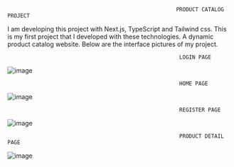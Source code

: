                                                          PRODUCT CATALOG PROJECT

I am developing this project with Next.js, TypeScript and Tailwind css. This is my first project that I developed with these technologies. A dynamic product catalog website. 
Below are the interface pictures of my project.




                                                          LOGIN PAGE

![image](https://user-images.githubusercontent.com/70170606/199501705-afe0a47e-47a0-4d16-89be-3cc9e1e9fdf8.png)



                                                          HOME PAGE 

![image](https://user-images.githubusercontent.com/70170606/198886447-1ac27789-3f7d-44c2-a24d-1c70d628c1ec.png)




                                                          REGISTER PAGE 

![image](https://user-images.githubusercontent.com/70170606/199502224-6287997e-bd82-47aa-af72-852cde5b2fef.png)




                                                          PRODUCT DETAIL PAGE
                                                          
                                                          
![image](https://user-images.githubusercontent.com/70170606/198886678-c3e19a1c-58d4-4bf5-946d-18d69707d979.png)
